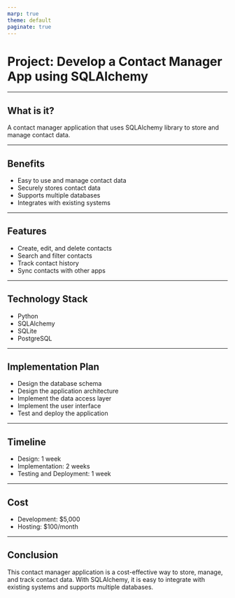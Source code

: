 ```yaml
---
marp: true
theme: default
paginate: true
---
```

# Project: Develop a Contact Manager App using SQLAlchemy

---
## What is it?
A contact manager application that uses SQLAlchemy library to store and manage contact data.

---
## Benefits
- Easy to use and manage contact data
- Securely stores contact data
- Supports multiple databases
- Integrates with existing systems

---
## Features
- Create, edit, and delete contacts
- Search and filter contacts
- Track contact history
- Sync contacts with other apps

---
## Technology Stack
- Python
- SQLAlchemy
- SQLite
- PostgreSQL

---
## Implementation Plan
- Design the database schema
- Design the application architecture
- Implement the data access layer
- Implement the user interface
- Test and deploy the application

---
## Timeline
- Design: 1 week
- Implementation: 2 weeks
- Testing and Deployment: 1 week

---
## Cost
- Development: $5,000
- Hosting: $100/month

---
## Conclusion
This contact manager application is a cost-effective way to store, manage, and track contact data. With SQLAlchemy, it is easy to integrate with existing systems and supports multiple databases.
  
